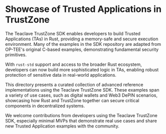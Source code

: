 # Showcase of Trusted Applications in TrustZone

The Teaclave TrustZone SDK enables developers to build Trusted Applications (TAs) in Rust, providing a memory-safe and secure execution environment. Many of the examples in the SDK repository are adapted from OP-TEE's original C-based examples, demonstrating fundamental security primitives.

With `rust-std` support and access to the broader Rust ecosystem, developers can now build more sophisticated logic in TAs, enabling robust protection of sensitive data in real-world applications.

This directory presents a curated collection of advanced reference implementations using the Teaclave TrustZone SDK. These examples span a variety of use cases, such as digital wallets and Web3 DePIN scenarios, showcasing how Rust and TrustZone together can secure critical components in decentralized systems.

We welcome contributions from developers using the Teaclave TrustZone SDK, especially minimal MVPs that demonstrate real use cases and share new Trusted Application examples with the community.